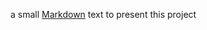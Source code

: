 a small [Markdown](https://en.support.wordpress.com/markdown-quick-reference/ "Markdown Cheat Sheet") text to present this project